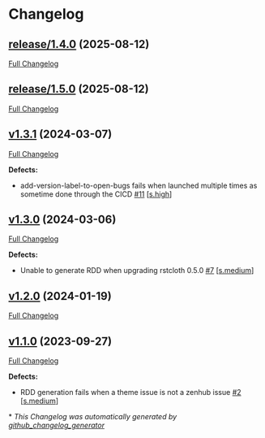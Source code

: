 # Changelog

## [release/1.4.0](https://github.com/NASA-PDS/lasso-issues/tree/release/1.4.0) (2025-08-12)

[Full Changelog](https://github.com/NASA-PDS/lasso-issues/compare/release/1.5.0...release/1.4.0)

## [release/1.5.0](https://github.com/NASA-PDS/lasso-issues/tree/release/1.5.0) (2025-08-12)

[Full Changelog](https://github.com/NASA-PDS/lasso-issues/compare/v1.3.1...release/1.5.0)

## [v1.3.1](https://github.com/NASA-PDS/lasso-issues/tree/v1.3.1) (2024-03-07)

[Full Changelog](https://github.com/NASA-PDS/lasso-issues/compare/v1.3.0...v1.3.1)

**Defects:**

- add-version-label-to-open-bugs fails when launched multiple times as sometime done through the CICD [\#11](https://github.com/NASA-PDS/lasso-issues/issues/11) [[s.high](https://github.com/NASA-PDS/lasso-issues/labels/s.high)]

## [v1.3.0](https://github.com/NASA-PDS/lasso-issues/tree/v1.3.0) (2024-03-06)

[Full Changelog](https://github.com/NASA-PDS/lasso-issues/compare/v1.2.0...v1.3.0)

**Defects:**

- Unable to generate RDD when upgrading rstcloth 0.5.0 [\#7](https://github.com/NASA-PDS/lasso-issues/issues/7) [[s.medium](https://github.com/NASA-PDS/lasso-issues/labels/s.medium)]

## [v1.2.0](https://github.com/NASA-PDS/lasso-issues/tree/v1.2.0) (2024-01-19)

[Full Changelog](https://github.com/NASA-PDS/lasso-issues/compare/v1.1.0...v1.2.0)

## [v1.1.0](https://github.com/NASA-PDS/lasso-issues/tree/v1.1.0) (2023-09-27)

[Full Changelog](https://github.com/NASA-PDS/lasso-issues/compare/5a9bccd17709454f01e8b6936a3748b3c34c6d25...v1.1.0)

**Defects:**

- RDD generation fails when a theme issue is not a zenhub issue [\#2](https://github.com/NASA-PDS/lasso-issues/issues/2) [[s.medium](https://github.com/NASA-PDS/lasso-issues/labels/s.medium)]



\* *This Changelog was automatically generated by [github_changelog_generator](https://github.com/github-changelog-generator/github-changelog-generator)*
